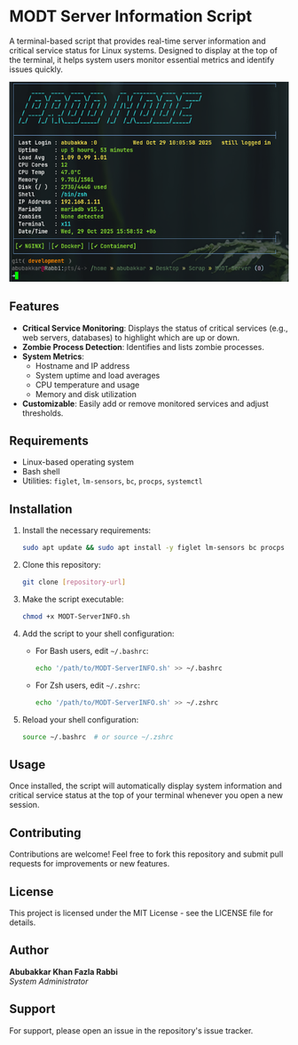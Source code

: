 # MODT Server Information Script

A terminal-based script that provides real-time server information and critical service status for Linux systems. Designed to display at the top of the terminal, it helps system users monitor essential metrics and identify issues quickly.

![Example Output](image.png) 
## Features

- **Critical Service Monitoring**: Displays the status of critical services (e.g., web servers, databases) to highlight which are up or down.
- **Zombie Process Detection**: Identifies and lists zombie processes.
- **System Metrics**:
  - Hostname and IP address
  - System uptime and load averages
  - CPU temperature and usage
  - Memory and disk utilization
- **Customizable**: Easily add or remove monitored services and adjust thresholds.

## Requirements

- Linux-based operating system
- Bash shell
- Utilities: `figlet`, `lm-sensors`, `bc`, `procps`, `systemctl`

## Installation

1. Install the necessary requirements:
   ```bash
   sudo apt update && sudo apt install -y figlet lm-sensors bc procps
   ```

2. Clone this repository:
   ```bash
   git clone [repository-url]
   ```

3. Make the script executable:
   ```bash
   chmod +x MODT-ServerINFO.sh
   ```

4. Add the script to your shell configuration:
   - For Bash users, edit `~/.bashrc`:
     ```bash
     echo '/path/to/MODT-ServerINFO.sh' >> ~/.bashrc
     ```
   - For Zsh users, edit `~/.zshrc`:
     ```bash
     echo '/path/to/MODT-ServerINFO.sh' >> ~/.zshrc
     ```

5. Reload your shell configuration:
   ```bash
   source ~/.bashrc  # or source ~/.zshrc
   ```

## Usage

Once installed, the script will automatically display system information and critical service status at the top of your terminal whenever you open a new session.


## Contributing

Contributions are welcome! Feel free to fork this repository and submit pull requests for improvements or new features.

## License

This project is licensed under the MIT License - see the LICENSE file for details.

## Author

**Abubakkar Khan Fazla Rabbi**  
*System Administrator*

## Support

For support, please open an issue in the repository's issue tracker.
